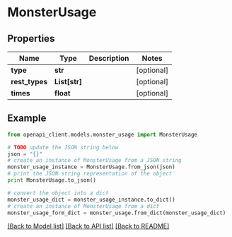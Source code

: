 # MonsterUsage


## Properties
Name | Type | Description | Notes
------------ | ------------- | ------------- | -------------
**type** | **str** |  | [optional] 
**rest_types** | **List[str]** |  | [optional] 
**times** | **float** |  | [optional] 

## Example

```python
from openapi_client.models.monster_usage import MonsterUsage

# TODO update the JSON string below
json = "{}"
# create an instance of MonsterUsage from a JSON string
monster_usage_instance = MonsterUsage.from_json(json)
# print the JSON string representation of the object
print MonsterUsage.to_json()

# convert the object into a dict
monster_usage_dict = monster_usage_instance.to_dict()
# create an instance of MonsterUsage from a dict
monster_usage_form_dict = monster_usage.from_dict(monster_usage_dict)
```
[[Back to Model list]](../README.md#documentation-for-models) [[Back to API list]](../README.md#documentation-for-api-endpoints) [[Back to README]](../README.md)


